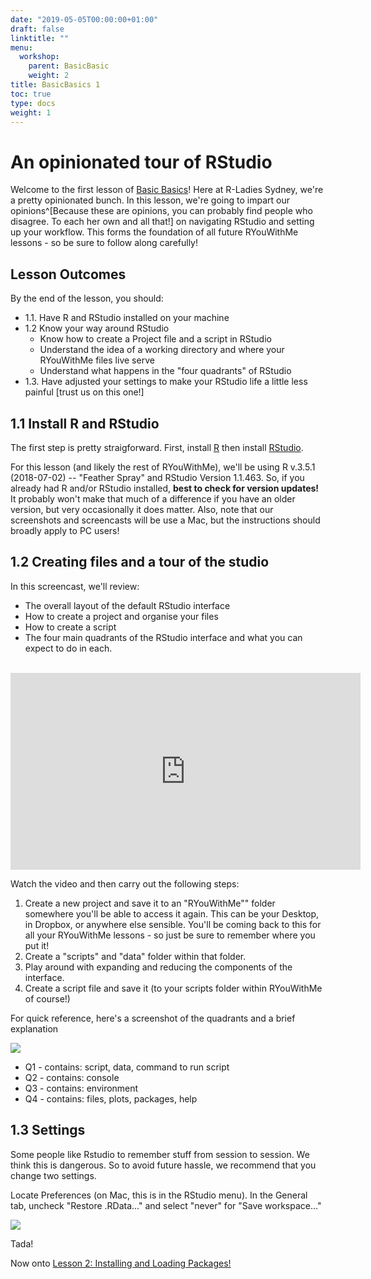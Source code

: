 ```yaml
---
date: "2019-05-05T00:00:00+01:00"
draft: false
linktitle: ""
menu:
  workshop:
    parent: BasicBasic
    weight: 2
title: BasicBasics 1 
toc: true
type: docs
weight: 1
---
```


# An opinionated tour of RStudio

Welcome to the first lesson of [Basic Basics](/post/2018/11/05/basicbasics/)! Here at R-Ladies Sydney, we're a pretty opinionated bunch. In this lesson, we're going to impart our opinions^[Because these are opinions, you can probably find people who disagree. To each her own and all that!] on navigating RStudio and setting up your workflow. This forms the foundation of all future RYouWithMe lessons - so be sure to follow along carefully!

## Lesson Outcomes
By the end of the lesson, you should:

* 1.1. Have R and RStudio installed on your machine
* 1.2  Know your way around RStudio 
    + Know how to create a Project file and a script in RStudio
    + Understand the idea of a working directory and where your RYouWithMe files live
    serve
    + Understand what happens in the "four quadrants" of RStudio
* 1.3. Have adjusted your settings to make your RStudio life a little less painful [trust us on this one!]

## 1.1 Install R and RStudio

The first step is pretty straigforward. First, install [R](https://cloud.r-project.org/) then install [RStudio](https://www.rstudio.com/products/rstudio/download/#download). 

For this lesson (and likely the rest of RYouWithMe), we'll be using R v.3.5.1 (2018-07-02) -- "Feather Spray" and RStudio Version 1.1.463. So, if you already had R and/or RStudio installed, **best to check for version updates!** It probably won't make that much of a difference if you have an older version, but very occasionally it does matter. Also, note that our screenshots and screencasts will be use a Mac, but the instructions should broadly apply to PC users!

## 1.2 Creating files and a tour of the studio

In this screencast, we'll review:  

  * The overall layout of the default RStudio interface
  * How to create a project and organise your files
  * How to create a script
  * The four main quadrants of the RStudio interface and what you can expect to do in each.

<br>
<iframe width="560" height="315" src="https://www.youtube.com/embed/kfcX5DEMAp4?rel=0&modestbranding=1" frameborder="0" allow="accelerometer; autoplay; encrypted-media; gyroscope; picture-in-picture" allowfullscreen></iframe>

Watch the video and then carry out the following steps:

1. Create a new project and save it to an "RYouWithMe"" folder somewhere you'll be able to access it again. This can be your Desktop, in Dropbox, or anywhere else sensible. You'll be coming back to this for all your RYouWithMe lessons - so just be sure to remember where you put it!
2. Create a "scripts" and "data" folder within that folder.
3. Play around with expanding and reducing the components of the interface.
4. Create a script file and save it (to your scripts folder within RYouWithMe of course!)

For quick reference, here's a screenshot of the quadrants and a brief explanation

![](/img/quadrants.jpg)


  * Q1 - contains: script, data, command to run script
  * Q2 - contains: console
  * Q3 - contains: environment
  * Q4 - contains: files, plots, packages, help

## 1.3 Settings

Some people like Rstudio to remember stuff from session to session. We think this is dangerous. So to avoid future hassle, we recommend that you change two settings. 

Locate Preferences (on Mac, this is in the RStudio menu). In the General tab, uncheck "Restore .RData..."  and select "never" for "Save workspace..."

![](/img/settings.jpg)

Tada! 

Now onto [Lesson 2: Installing and Loading Packages!](/courses/workshop/01-BasicBasics-2/)

